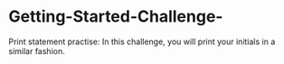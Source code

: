 # Getting-Started-Challenge-
Print statement practise: In this challenge, you will print your initials in a similar fashion.
